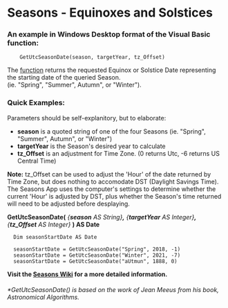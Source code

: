 # Seasons - Equinoxes and Solstices
### An example in Windows Desktop format of the Visual Basic function:

        GetUtcSeasonDate(season, targetYear, tz_Offset)

The [function](https://github.com/MikishVaughn/Seasons/wiki/Equinoxes-and-Solstices) returns the requested Equinox or Solstice Date representing the starting date of the queried Season. <br/>(ie. "Spring", "Summer", Autumn", or "Winter").  

### **Quick Examples:**
Parameters should be self-explanitory, but to elaborate:
* **season** is a quoted string of one of the four Seasons (ie. "Spring", "Summer", Autumn", or "Winter")
* **targetYear** is the Season's desired year to calculate
* **tz_Offset** is an adjustment for Time Zone. (0 returns Utc, -6 returns US Central Time)

**Note:** tz_Offset can be used to adjust the 'Hour' of the date returned by Time Zone, but does nothing to accomodate DST (Daylight Savings Time). The Seasons App uses the computer's settings to determine whether the current 'Hour' is adjusted by DST, plus whether the Season's time returned will need to be adjusted before desplaying. 

**GetUtcSeasonDate(** _{**season** AS String}**,** {**targetYear** AS Integer}**,** {**tz_Offset** AS Integer}_ **) AS Date**
  
      Dim seasonStartDate AS Date
      
      seasonStartDate = GetUtcSeasonDate("Spring", 2018, -1)
      seasonStartDate = GetUtcSeasonDate("Winter", 2021, -7)
      seasonStartDate = GetUtcSeasonDate("aUtmun", 1888, 0)

**Visit the [Seasons Wiki](https://github.com/MikishVaughn/Seasons/wiki) for a more detailed information.**

###### *GetUtcSeasonDate() is based on the work of Jean Meeus from his book, Astronomical Algorithms.
